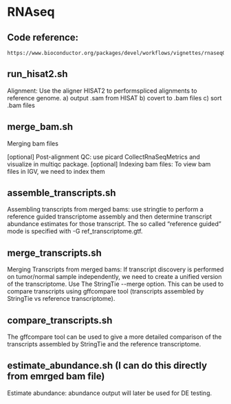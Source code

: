 # RNAseq

## Code reference:
```
https://www.bioconductor.org/packages/devel/workflows/vignettes/rnaseqGene/inst/doc/rnaseqGene.html
```

## run_hisat2.sh
Alignment: Use the aligner HISAT2 to performspliced alignments to reference genome.
a) output .sam from HISAT
b) covert to .bam files 
c) sort .bam files

## merge_bam.sh
Merging bam files

[optional] Post-alignment QC: use picard CollectRnaSeqMetrics and visualize in multiqc package.
[optional] Indexing bam files: To view bam files in IGV, we need to index them

## assemble_transcripts.sh
Assembling transcripts from merged bams: use stringtie to perform a reference guided transcriptome assembly and then determine transcript abundance estimates for those transcript. The so called “reference guided” mode is specified with -G ref_transcriptome.gtf. 

## merge_transcripts.sh
Merging Transcripts from merged bams: If transcript discovery is performed on tumor/normal sample independently, we need to create a unified version of the transcriptome. Use The StringTie --merge option. 
This can be used to compare transcripts using gffcompare tool (transcripts assembled by StringTie vs reference transcriptome).

## compare_transcripts.sh
The gffcompare tool can be used to give a more detailed comparison of the transcripts assembled by StringTie and the reference transcriptome.

## estimate_abundance.sh (I can do this directly from emrged bam file)
Estimate abundance: abundance output will later be used for DE testing.
